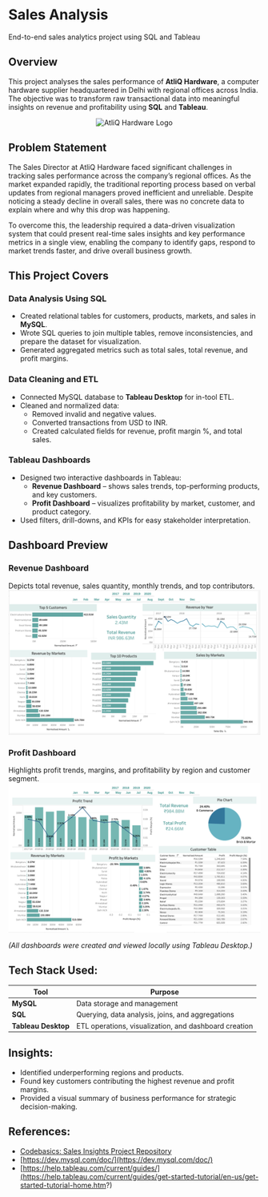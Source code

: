 # Sales Analysis  
End-to-end sales analytics project using SQL and Tableau  

## Overview  

This project analyses the sales performance of **AtliQ Hardware**, a computer hardware supplier headquartered in Delhi with regional offices across India.  
The objective was to transform raw transactional data into meaningful insights on revenue and profitability using **SQL** and **Tableau**. 
<p align="center">
  <img src="(https://ironstark007.github.io/Portfolio/images/portfolio/487090-company-logo.png)" alt="AtliQ Hardware Logo" width="200"/>
</p>


## Problem Statement

The Sales Director at AtliQ Hardware faced significant challenges in tracking sales performance across the company’s regional offices. As the market expanded rapidly, the traditional reporting process based on verbal updates from regional managers proved inefficient and unreliable. Despite noticing a steady decline in overall sales, there was no concrete data to explain where and why this drop was happening. 

To overcome this, the leadership required a data-driven visualization system that could present real-time sales insights and key performance metrics in a single view, enabling the company to identify gaps, respond to market trends faster, and drive overall business growth.



## This Project Covers  

### Data Analysis Using SQL  
- Created relational tables for customers, products, markets, and sales in **MySQL**.  
- Wrote SQL queries to join multiple tables, remove inconsistencies, and prepare the dataset for visualization.  
- Generated aggregated metrics such as total sales, total revenue, and profit margins.  

### Data Cleaning and ETL  
- Connected MySQL database to **Tableau Desktop** for in-tool ETL.  
- Cleaned and normalized data:  
  - Removed invalid and negative values.  
  - Converted transactions from USD to INR.  
  - Created calculated fields for revenue, profit margin %, and total sales.  

### Tableau Dashboards  
- Designed two interactive dashboards in Tableau:  
  - **Revenue Dashboard** – shows sales trends, top-performing products, and key customers.  
  - **Profit Dashboard** – visualizes profitability by market, customer, and product category.  
- Used filters, drill-downs, and KPIs for easy stakeholder interpretation.  



## Dashboard Preview  

### Revenue Dashboard  
Depicts total revenue, sales quantity, monthly trends, and top contributors.  
![Revenue Dashboard](https://github.com/Archana-Pujari/Sales-Analysis/raw/main/tableau_preview/revenue_analysis.png)

### Profit Dashboard  
Highlights profit trends, margins, and profitability by region and customer segment.  
![Profit Dashboard](https://github.com/Archana-Pujari/Sales-Analysis/raw/main/tableau_preview/profit_analysis.png)

*(All dashboards were created and viewed locally using Tableau Desktop.)*  



## Tech Stack Used:  

| Tool | Purpose |
|------|----------|
| **MySQL** | Data storage and management |
| **SQL** | Querying, data analysis, joins, and aggregations |
| **Tableau Desktop** | ETL operations, visualization, and dashboard creation |



## Insights:  

- Identified underperforming regions and products.  
- Found key customers contributing the highest revenue and profit margins.  
- Provided a visual summary of business performance for strategic decision-making.  



## References:  

- [Codebasics: Sales Insights Project Repository](https://github.com/codebasics/DataAnalysisProjects/tree/master/2_SalesInsightsTableau)  
- [https://dev.mysql.com/doc/](https://dev.mysql.com/doc/)  
- [https://help.tableau.com/current/guides/](https://help.tableau.com/current/guides/get-started-tutorial/en-us/get-started-tutorial-home.htm?)  



